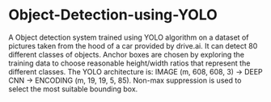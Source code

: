 # Object-Detection-using-YOLO
A Object detection system trained using YOLO algorithm on a dataset of pictures taken from the hood of a car provided by drive.ai. It can detect 80 different classes of objects. Anchor boxes are chosen by exploring the training data to choose reasonable height/width ratios that represent the different classes. The YOLO architecture is: IMAGE (m, 608, 608, 3) -> DEEP CNN -> ENCODING (m, 19, 19, 5, 85). Non-max suppression is used to select the most suitable bounding box. 
